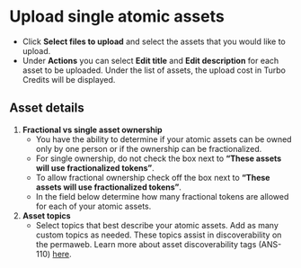 # Upload single atomic assets

- Click **Select files to upload** and select the assets that you would like to upload.
- Under **Actions** you can select **Edit title** and **Edit description** for each asset to be uploaded.
  Under the list of assets, the upload cost in Turbo Credits will be displayed.

## Asset details

1. **Fractional vs single asset ownership**
   - You have the ability to determine if your atomic assets can be owned only by one person or if the ownership can be fractionalized.
   - For single ownership, do not check the box next to **“These assets will use fractionalized tokens”**.
   - To allow fractional ownership check off the box next to **“These assets will use fractionalized tokens”**.
   - In the field below determine how many fractional tokens are allowed for each of your atomic assets.
2. **Asset topics**
   - Select topics that best describe your atomic assets. Add as many custom topics as needed. These topics assist in discoverability on the permaweb. Learn more about asset discoverability tags (ANS-110) [here](https://github.com/ArweaveTeam/arweave-standards/blob/master/ans/ANS-110.md).
